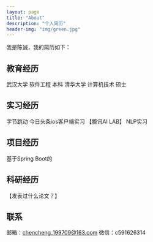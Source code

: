 ```yaml
---
layout: page
title: "About"
description: "个人简历"
header-img: "img/green.jpg"
---
```



我是陈诚，我的简历如下：


## 教育经历

武汉大学 软件工程 本科
清华大学 计算机技术 硕士


## 实习经历

字节跳动 今日头条ios客户端实习
【腾讯AI LAB】 NLP实习



## 项目经历

基于Spring Boot的


##  科研经历

【发表过什么论文？】



## 联系

邮箱：chencheng_199709@163.com
微信：c591626314